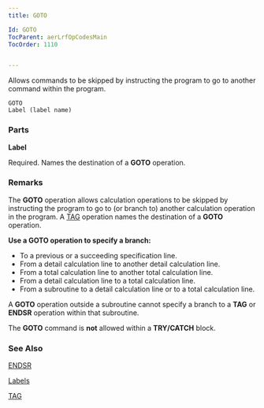 ```yaml
---
title: GOTO

Id: GOTO
TocParent: aerLrfOpCodesMain
TocOrder: 1110


---
```


Allows commands to be skipped by instructing the program to go to another command within the program. 

```
GOTO
Label (label name)
```

### Parts

**Label** 

Required. Names the destination of a **GOTO** operation.


### Remarks
The **GOTO** operation allows calculation operations to be skipped by instructing the program to go to (or branch to) another calculation operation in the program. A [TAG](TAG.html) operation names the destination of a **GOTO** operation. 

**Use a GOTO operation to specify a branch:** 

- To a previous or a succeeding specification line.
- From a detail calculation line to another detail calculation line.
- From a total calculation line to another total calculation line.
- From a detail calculation line to a total calculation line.
- From a subroutine to a detail calculation line or to a total calculation line.

A **GOTO** operation outside a subroutine cannot specify a branch to a **TAG** or **ENDSR** operation within that subroutine. 

The **GOTO** command is **not** allowed within a **TRY/CATCH** block. 

### See Also
[ENDSR](ENDSR.html)

[Labels](Labels.html)

[TAG](TAG.html) 
